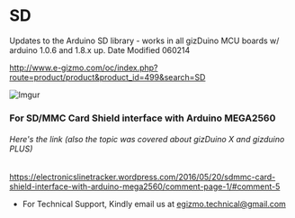 # SD
Updates to the Arduino SD library - works in all gizDuino MCU boards w/ arduino 1.0.6 and 1.8.x up.
Date Modified 060214

http://www.e-gizmo.com/oc/index.php?route=product/product&product_id=499&search=SD

![Imgur](http://i.imgur.com/w1VNt91.jpg)

### For SD/MMC Card Shield interface with Arduino MEGA2560
###### Here's the link (also the topic was covered about gizDuino X and gizduino PLUS)
https://electronicslinetracker.wordpress.com/2016/05/20/sdmmc-card-shield-interface-with-arduino-mega2560/comment-page-1/#comment-5

- For Technical Support, Kindly email us at egizmo.technical@gmail.com
